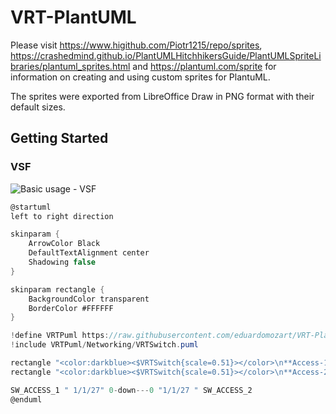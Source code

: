 # VRT-PlantUML
Please visit https://www.higithub.com/Piotr1215/repo/sprites, https://crashedmind.github.io/PlantUMLHitchhikersGuide/PlantUMLSpriteLibraries/plantuml_sprites.html and https://plantuml.com/sprite for information on creating and using custom sprites for PlantuML.

The sprites were exported from LibreOffice Draw in PNG format with their default sizes.

## Getting Started

### VSF

![Basic usage - VSF](http://www.plantuml.com/plantuml/proxy?idx=0&src=https%3A%2F%2Fraw.githubusercontent.com%2Feduardomozart%2FVRF-PlantUML%2Fmaster%2Fsamples%2FVSF.puml)

```csharp
@startuml
left to right direction

skinparam {
    ArrowColor Black
    DefaultTextAlignment center
    Shadowing false
}

skinparam rectangle {
    BackgroundColor transparent
    BorderColor #FFFFFF
}

!define VRTPuml https://raw.githubusercontent.com/eduardomozart/VRT-PlantUML/master/dist
!include VRTPuml/Networking/VRTSwitch.puml

rectangle "<color:darkblue><$VRTSwitch{scale=0.51}></color>\n**Access-1 (Master)**" as SW_ACCESS_1
rectangle "<color:darkblue><$VRTSwitch{scale=0.51}></color>\n**Access-2 (Standby)**" as SW_ACCESS_2

SW_ACCESS_1 " 1/1/27" 0-down---0 "1/1/27 " SW_ACCESS_2
@enduml
```
